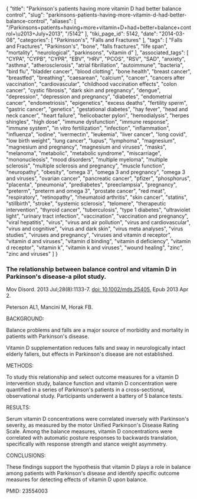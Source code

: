{
    "title": "Parkinson's patients having more vitamin D had better balance control",
    "slug": "parkinsons-patients-having-more-vitamin-d-had-better-balance-control",
    "aliases": [
        "/Parkinsons+patients+having+more+vitamin+D+had+better+balance+control+\u2013+July+2013",
        "/5142"
    ],
    "tiki_page_id": 5142,
    "date": "2014-03-08",
    "categories": [
        "Parkinson's",
        "Falls and Fractures"
    ],
    "tags": [
        "Falls and Fractures",
        "Parkinson's",
        "bone",
        "falls fractures",
        "life span",
        "mortality",
        "neurological",
        "parkinsons",
        "vitamin d"
    ],
    "associated_tags": [
        "CYPA",
        "CYPB",
        "CYPR",
        "EBV",
        "HRV",
        "PCOS",
        "RSV",
        "SAD",
        "anxiety",
        "asthma",
        "atherosclerosis",
        "atrial fibrillation",
        "autoimmune",
        "bacteria",
        "bird flu",
        "bladder cancer",
        "blood clotting",
        "bone health",
        "breast cancer",
        "breastfed",
        "breathing",
        "caesarean",
        "calcium",
        "cancer",
        "cancers after vaccination",
        "cardiovascular",
        "childhood vaccination effects",
        "colon cancer",
        "cystic fibrosis",
        "dark skin and pregnancy",
        "dengue",
        "depression",
        "depression and pregnancy",
        "diabetes",
        "endometrial cancer",
        "endometriosis",
        "epigenetics",
        "excess deaths",
        "fertility sperm",
        "gastric cancer",
        "genetics",
        "gestational diabetes",
        "hay fever",
        "head and neck cancer",
        "heart failure",
        "helicobacter pylori",
        "hemodialysis",
        "herpes shingles",
        "high dose",
        "immune dysfunction",
        "immune response",
        "immune system",
        "in vitro fertilization",
        "infection",
        "inflammation",
        "influenza",
        "iodine",
        "ivermectin",
        "leukemia",
        "liver cancer",
        "long covid",
        "low birth weight",
        "lung cancer",
        "lupus",
        "lymphoma",
        "magnesium",
        "magnesium and pregnancy",
        "magnesium and viruses",
        "masks",
        "melanoma",
        "metabolic",
        "metabolic syndrome",
        "miscarriage",
        "mononucleosis",
        "mood disorders",
        "multiple myeloma",
        "multiple sclerosis",
        "multiple sclerosis and pregnancy",
        "muscle function",
        "neuropathy",
        "obesity",
        "omega 3",
        "omega 3 and pregnancy",
        "omega 3 and viruses",
        "ovarian cancer",
        "pancreatic cancer",
        "pfizer",
        "phosphorus",
        "placenta",
        "pneumonia",
        "prediabetes",
        "preeclampsia",
        "pregnancy",
        "preterm",
        "preterm and omega 3",
        "prostate cancer",
        "red meat",
        "respiratory",
        "retinopathy",
        "rheumatoid arthritis",
        "skin cancer",
        "statins",
        "stillbirth",
        "stroke",
        "systemic sclerosis",
        "telomere",
        "therapeutic intervention",
        "thyroid cancer",
        "tuberculosis",
        "type 1 diabetes",
        "ultraviolet light",
        "urinary tract infection",
        "vaccination",
        "vaccination and pregnancy",
        "viral hepatitis",
        "virus",
        "virus and air pollution",
        "virus and cardiovascular",
        "virus and cognitive",
        "virus and dark skin",
        "virus meta analyses",
        "virus studies",
        "viruses and pregnancy",
        "viruses and vitamin d receptor",
        "vitamin d and viruses",
        "vitamin d binding",
        "vitamin d deficiency",
        "vitamin d receptor",
        "vitamin k",
        "vitamin k and viruses",
        "wound healing",
        "zinc",
        "zinc and viruses"
    ]
}


### The relationship between balance control and vitamin D in Parkinson's disease-a pilot study.

Mov Disord. 2013 Jul;28(8):1133-7. [doi: 10.1002/mds.25405.](https://doi.org/10.1002/mds.25405.) Epub 2013 Apr 2.

Peterson AL1, Mancini M, Horak FB.

BACKGROUND:

Balance problems and falls are a major source of morbidity and mortality in patients with Parkinson's disease. 

Vitamin D supplementation reduces falls and sway in neurologically intact elderly fallers, but effects in Parkinson's disease are not established.

METHODS:

To study this relationship and select outcome measures for a vitamin D intervention study, balance function and vitamin D concentration were quantified in a series of Parkinson's patients in a cross-sectional, observational study. Participants underwent a battery of 5 balance tests.

RESULTS:

Serum vitamin D concentrations were correlated inversely with Parkinson's severity, as measured by the motor Unified Parkinson's Disease Rating Scale. Among the balance measures, vitamin D concentrations were correlated with automatic posture responses to backwards translation, specifically with response strength and stance weight asymmetry.

CONCLUSIONS:

These findings support the hypothesis that vitamin D plays a role in balance among patients with Parkinson's disease and identify specific outcome measures for detecting effects of vitamin D upon balance.

PMID: 23554003